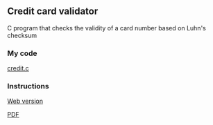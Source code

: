 ## Credit card validator
C program that checks the validity of a card number based on Luhn's checksum

### My code
[credit.c](/c/credit/credit.c)

### Instructions
[Web version](https://cs50.harvard.edu/x/2021/psets/1/credit/)

[PDF](/c/credit/instructions.pdf)

